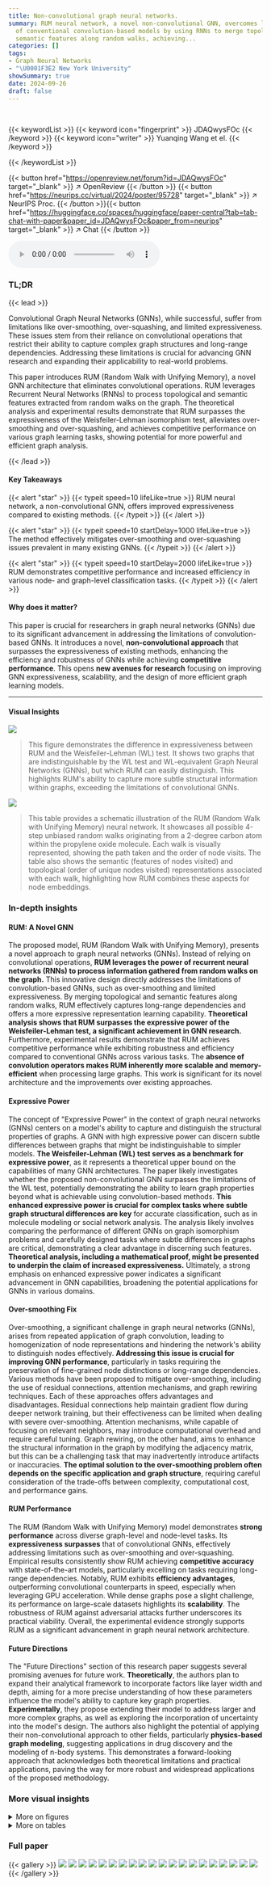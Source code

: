 ```yaml
---
title: Non-convolutional graph neural networks.
summary: RUM neural network, a novel non-convolutional GNN, overcomes limitations
  of conventional convolution-based models by using RNNs to merge topological and
  semantic features along random walks, achieving...
categories: []
tags:
- Graph Neural Networks
- "\U0001F3E2 New York University"
showSummary: true
date: 2024-09-26
draft: false
---
```


<br>

{{< keywordList >}}
{{< keyword icon="fingerprint" >}} JDAQwysFOc {{< /keyword >}}
{{< keyword icon="writer" >}} Yuanqing Wang et el. {{< /keyword >}}
 
{{< /keywordList >}}

{{< button href="https://openreview.net/forum?id=JDAQwysFOc" target="_blank" >}}
↗ OpenReview
{{< /button >}}
{{< button href="https://neurips.cc/virtual/2024/poster/95728" target="_blank" >}}
↗ NeurIPS Proc.
{{< /button >}}{{< button href="https://huggingface.co/spaces/huggingface/paper-central?tab=tab-chat-with-paper&paper_id=JDAQwysFOc&paper_from=neurips" target="_blank" >}}
↗ Chat
{{< /button >}}



<audio controls>
    <source src="https://ai-paper-reviewer.com/JDAQwysFOc/podcast.wav" type="audio/wav">
    Your browser does not support the audio element.
</audio>


### TL;DR


{{< lead >}}

Convolutional Graph Neural Networks (GNNs), while successful, suffer from limitations like over-smoothing, over-squashing, and limited expressiveness.  These issues stem from their reliance on convolutional operations that restrict their ability to capture complex graph structures and long-range dependencies.  Addressing these limitations is crucial for advancing GNN research and expanding their applicability to real-world problems.

This paper introduces RUM (Random Walk with Unifying Memory), a novel GNN architecture that eliminates convolutional operations. RUM leverages Recurrent Neural Networks (RNNs) to process topological and semantic features extracted from random walks on the graph.  The theoretical analysis and experimental results demonstrate that RUM surpasses the expressiveness of the Weisfeiler-Lehman isomorphism test, alleviates over-smoothing and over-squashing, and achieves competitive performance on various graph learning tasks, showing potential for more powerful and efficient graph analysis.

{{< /lead >}}


#### Key Takeaways

{{< alert "star" >}}
{{< typeit speed=10 lifeLike=true >}} RUM neural network, a non-convolutional GNN, offers improved expressiveness compared to existing methods. {{< /typeit >}}
{{< /alert >}}

{{< alert "star" >}}
{{< typeit speed=10 startDelay=1000 lifeLike=true >}} The method effectively mitigates over-smoothing and over-squashing issues prevalent in many existing GNNs. {{< /typeit >}}
{{< /alert >}}

{{< alert "star" >}}
{{< typeit speed=10 startDelay=2000 lifeLike=true >}} RUM demonstrates competitive performance and increased efficiency in various node- and graph-level classification tasks. {{< /typeit >}}
{{< /alert >}}

#### Why does it matter?
This paper is crucial for researchers in graph neural networks (GNNs) due to its significant advancement in addressing the limitations of convolution-based GNNs.  It introduces a novel, **non-convolutional approach** that surpasses the expressiveness of existing methods, enhancing the efficiency and robustness of GNNs while achieving **competitive performance**. This opens **new avenues for research** focusing on improving GNN expressiveness, scalability, and the design of more efficient graph learning models.

------
#### Visual Insights



![](https://ai-paper-reviewer.com/JDAQwysFOc/figures_5_1.jpg)

> This figure demonstrates the difference in expressiveness between RUM and the Weisfeiler-Lehman (WL) test.  It shows two graphs that are indistinguishable by the WL test and WL-equivalent Graph Neural Networks (GNNs), but which RUM can easily distinguish. This highlights RUM's ability to capture more subtle structural information within graphs, exceeding the limitations of convolutional GNNs.





![](https://ai-paper-reviewer.com/JDAQwysFOc/tables_1_1.jpg)

> This table provides a schematic illustration of the RUM (Random Walk with Unifying Memory) neural network. It showcases all possible 4-step unbiased random walks originating from a 2-degree carbon atom within the propylene oxide molecule.  Each walk is visually represented, showing the path taken and the order of node visits.  The table also shows the semantic (features of nodes visited) and topological (order of unique nodes visited) representations associated with each walk, highlighting how RUM combines these aspects for node embeddings.





### In-depth insights


#### RUM: A Novel GNN
The proposed model, RUM (Random Walk with Unifying Memory), presents a novel approach to graph neural networks (GNNs).  Instead of relying on convolutional operations, **RUM leverages the power of recurrent neural networks (RNNs) to process information gathered from random walks on the graph.**  This innovative design directly addresses the limitations of convolution-based GNNs, such as over-smoothing and limited expressiveness. By merging topological and semantic features along random walks, RUM effectively captures long-range dependencies and offers a more expressive representation learning capability.  **Theoretical analysis shows that RUM surpasses the expressive power of the Weisfeiler-Lehman test, a significant achievement in GNN research.**  Furthermore, experimental results demonstrate that RUM achieves competitive performance while exhibiting robustness and efficiency compared to conventional GNNs across various tasks. The **absence of convolution operators makes RUM inherently more scalable and memory-efficient** when processing large graphs.  This work is significant for its novel architecture and the improvements over existing approaches.

#### Expressive Power
The concept of "Expressive Power" in the context of graph neural networks (GNNs) centers on a model's ability to capture and distinguish the structural properties of graphs.  A GNN with high expressive power can discern subtle differences between graphs that might be indistinguishable to simpler models.  **The Weisfeiler-Lehman (WL) test serves as a benchmark for expressive power**, as it represents a theoretical upper bound on the capabilities of many GNN architectures.  The paper likely investigates whether the proposed non-convolutional GNN surpasses the limitations of the WL test, potentially demonstrating the ability to learn graph properties beyond what is achievable using convolution-based methods.  **This enhanced expressive power is crucial for complex tasks where subtle graph structural differences are key** for accurate classification, such as in molecule modeling or social network analysis. The analysis likely involves comparing the performance of different GNNs on graph isomorphism problems and carefully designed tasks where subtle differences in graphs are critical, demonstrating a clear advantage in discerning such features.  **Theoretical analysis, including a mathematical proof, might be presented to underpin the claim of increased expressiveness.**  Ultimately, a strong emphasis on enhanced expressive power indicates a significant advancement in GNN capabilities, broadening the potential applications for GNNs in various domains.

#### Over-smoothing Fix
Over-smoothing, a significant challenge in graph neural networks (GNNs), arises from repeated application of graph convolution, leading to homogenization of node representations and hindering the network's ability to distinguish nodes effectively.  **Addressing this issue is crucial for improving GNN performance**, particularly in tasks requiring the preservation of fine-grained node distinctions or long-range dependencies.  Various methods have been proposed to mitigate over-smoothing, including the use of residual connections, attention mechanisms, and graph rewiring techniques.  Each of these approaches offers advantages and disadvantages.  Residual connections help maintain gradient flow during deeper network training, but their effectiveness can be limited when dealing with severe over-smoothing. Attention mechanisms, while capable of focusing on relevant neighbors, may introduce computational overhead and require careful tuning.  Graph rewiring, on the other hand, aims to enhance the structural information in the graph by modifying the adjacency matrix, but this can be a challenging task that may inadvertently introduce artifacts or inaccuracies. **The optimal solution to the over-smoothing problem often depends on the specific application and graph structure**, requiring careful consideration of the trade-offs between complexity, computational cost, and performance gains.

#### RUM Performance
The RUM (Random Walk with Unifying Memory) model demonstrates **strong performance** across diverse graph-level and node-level tasks.  Its **expressiveness surpasses** that of convolutional GNNs, effectively addressing limitations such as over-smoothing and over-squashing.  Empirical results consistently show RUM achieving **competitive accuracy** with state-of-the-art models, particularly excelling on tasks requiring long-range dependencies. Notably, RUM exhibits **efficiency advantages**, outperforming convolutional counterparts in speed, especially when leveraging GPU acceleration.  While dense graphs pose a slight challenge, its performance on large-scale datasets highlights its **scalability**. The robustness of RUM against adversarial attacks further underscores its practical viability. Overall, the experimental evidence strongly supports RUM as a significant advancement in graph neural network architecture. 

#### Future Directions
The "Future Directions" section of this research paper suggests several promising avenues for future work.  **Theoretically**, the authors plan to expand their analytical framework to incorporate factors like layer width and depth, aiming for a more precise understanding of how these parameters influence the model's ability to capture key graph properties.  **Experimentally**, they propose extending their model to address larger and more complex graphs, as well as exploring the incorporation of uncertainty into the model's design.  The authors also highlight the potential of applying their non-convolutional approach to other fields, particularly **physics-based graph modeling**, suggesting applications in drug discovery and the modeling of n-body systems. This demonstrates a forward-looking approach that acknowledges both theoretical limitations and practical applications, paving the way for more robust and widespread applications of the proposed methodology.


### More visual insights

<details>
<summary>More on figures
</summary>


![](https://ai-paper-reviewer.com/JDAQwysFOc/figures_5_2.jpg)

> This figure shows how the Dirichlet energy, a measure of the dissimilarity between node representations in a graph, changes over multiple layers (or steps) of message passing for various graph neural network (GNN) architectures.  The x-axis represents the number of layers (L), while the y-axis shows the Dirichlet energy (E).  As the number of layers increases, traditional convolutional GNNs (GCN, GAT, GCNII, Res) suffer from over-smoothing, meaning that the Dirichlet energy decreases exponentially, and node representations become similar, hindering the ability to distinguish between nodes effectively.  RUM, in contrast, exhibits significantly less over-smoothing, maintaining a higher Dirichlet energy across multiple layers, indicating better preservation of node differences.


![](https://ai-paper-reviewer.com/JDAQwysFOc/figures_8_1.jpg)

> This figure shows a 3D surface plot illustrating the relationship between the number of samples used to estimate node representations, the length of random walks, and the resulting test classification accuracy on the Cora dataset. The x-axis represents the number of samples, the y-axis represents the length of random walks, and the z-axis represents the test accuracy. The plot reveals that increasing either the number of samples or the walk length generally improves the classification accuracy, up to a certain point where diminishing returns set in.


![](https://ai-paper-reviewer.com/JDAQwysFOc/figures_8_2.jpg)

> This figure compares the inference time of RUM with GCN and GAT on the Cora dataset. The x-axis represents the number of message-passing steps (L) or the length of random walks. The y-axis represents the inference time in seconds. The figure shows that RUM is faster than GCN and GAT, especially on GPU. The numbers in the bracket indicate the number of sampled random walks used for each RUM configuration.


![](https://ai-paper-reviewer.com/JDAQwysFOc/figures_8_3.jpg)

> The figure shows the accuracy of different Graph Neural Network (GNN) models on a long-range neighborhood matching task.  The task involves predicting the label of a node based on its attributes and those of a node located far away in the graph. The x-axis represents the 'problem radius,' which is the distance between the nodes whose attributes need to be matched. The y-axis is the accuracy of the prediction. The results indicate that RUM outperforms other GNN models, especially when the problem radius is large, highlighting RUM's ability to capture long-range dependencies.


![](https://ai-paper-reviewer.com/JDAQwysFOc/figures_8_4.jpg)

> This figure demonstrates the robustness of the RUM model against adversarial attacks.  The x-axis represents the percentage of randomly added fictitious edges to the Cora graph, simulating noise or corruption in the graph structure. The y-axis shows the classification accuracy achieved by different GNN models (RUM, GCN, GAT, and GRAND). The plot visually shows how the accuracy of each model degrades as the level of perturbation increases.  The RUM model exhibits higher robustness than the other GNNs, showing a smaller decrease in accuracy even with a high percentage of added edges.


</details>




<details>
<summary>More on tables
</summary>


![](https://ai-paper-reviewer.com/JDAQwysFOc/tables_7_1.jpg)
> This table presents the test set accuracy and standard deviation for node classification task on several benchmark datasets.  The results are shown for various Graph Neural Network (GNN) models, including GCN, GAT, GraphSAGE, MoNet, GCNII, PairNorm, GraphCON, and the proposed RUM model.  The datasets include Cora, CiteSeer, PubMed, Coauthor CS, Computer, and Photo.  The upward-pointing arrow (↑) indicates that higher values are better.

![](https://ai-paper-reviewer.com/JDAQwysFOc/tables_7_2.jpg)
> This table presents the results of binary graph classification experiments using various graph neural network models, including RUM.  The accuracy is reported for several benchmark datasets (IMDB-B, MUTAG, PROTEINS, PTC, NCI1), comparing the performance of RUM against several other state-of-the-art methods. Higher accuracy indicates better performance.

![](https://ai-paper-reviewer.com/JDAQwysFOc/tables_7_3.jpg)
> This table presents the results of node classification experiments on three heterophilic datasets: Texas, Wisconsin, and Cornell.  The results compare the performance of various Graph Neural Network (GNN) architectures, including GCN, GAT, GCNII, Geom-GCN, PairNorm, GPS, Graphomer, and the proposed RUM model.  Heterophilic datasets are challenging because of the presence of conflicting labels in the neighborhoods of nodes. The table shows the test accuracy and standard deviation for each model, indicating the relative performance and stability of different GNNs on these difficult datasets. RUM achieves the highest accuracy in two of three datasets and is comparable to the best-performing model on the remaining dataset.

![](https://ai-paper-reviewer.com/JDAQwysFOc/tables_7_4.jpg)
> This table presents a comparison of the root mean squared error (RMSE) achieved by the RUM model and other state-of-the-art models on three graph regression tasks from the OGB and MoleculeNet benchmark datasets. Lower RMSE indicates better performance.  The results show that RUM achieves competitive performance compared to the best models on these tasks.

![](https://ai-paper-reviewer.com/JDAQwysFOc/tables_16_1.jpg)
> This table presents the results of an ablation study conducted on the Cora dataset to evaluate the impact of different components of the RUM architecture on the model's performance.  The test set accuracy is reported for several variations, where either the topological representation (Wu), the semantic representation (Wx), the self-supervised regularization loss (Lself), or the consistency regularization loss (Lconsistency) have been removed from the RUM model. This allows for a quantitative analysis of each component's contribution to the overall performance.

![](https://ai-paper-reviewer.com/JDAQwysFOc/tables_16_2.jpg)
> The table presents the test set accuracy and standard deviation for node classification on several benchmark datasets using various graph neural network models, including GCN, GAT, GraphSAGE, MoNet, GCNII, PairNorm, GraphCON, and RUM.  The results show RUM achieves competitive or superior performance compared to other models.

![](https://ai-paper-reviewer.com/JDAQwysFOc/tables_17_1.jpg)
> This table presents the results of a graph isomorphism test using various Graph Neural Networks (GNNs) on the Circular Skip Link (CSL) dataset.  The CSL dataset is specifically designed to be challenging for GNNs. The table shows that while most GNNs fail to perform better than a random baseline, indicating a failure to discriminate between the non-isomorphic graphs within this dataset, RUM, and 3WLGNN achieve significantly higher accuracy. This highlights RUM's ability to discriminate between non-isomorphic graphs, a capability beyond most standard convolutional GNNs.

![](https://ai-paper-reviewer.com/JDAQwysFOc/tables_17_2.jpg)
> This table presents a comparison of the performance of several graph neural network (GNN) models, including RUM, on the OGB-PRODUCTS dataset, a large-scale benchmark dataset for graph classification.  The metrics reported include accuracy, memory usage (in MB), and throughput (iterations per second). The table shows that RUM achieves comparable accuracy to other state-of-the-art GNNs while demonstrating significant improvements in memory efficiency and throughput.

![](https://ai-paper-reviewer.com/JDAQwysFOc/tables_17_3.jpg)
> This table presents a comparison of the test set accuracy achieved by various graph neural network models on node classification tasks, specifically on the Cora and Photo datasets.  The accuracy is reported with standard deviation to show the variability. The table includes several state-of-the-art GNN models along with RUM (Random Walk with Unifying Memory) for comparison, highlighting RUM's competitive performance.

</details>




### Full paper

{{< gallery >}}
<img src="https://ai-paper-reviewer.com/JDAQwysFOc/1.png" class="grid-w50 md:grid-w33 xl:grid-w25" />
<img src="https://ai-paper-reviewer.com/JDAQwysFOc/2.png" class="grid-w50 md:grid-w33 xl:grid-w25" />
<img src="https://ai-paper-reviewer.com/JDAQwysFOc/3.png" class="grid-w50 md:grid-w33 xl:grid-w25" />
<img src="https://ai-paper-reviewer.com/JDAQwysFOc/4.png" class="grid-w50 md:grid-w33 xl:grid-w25" />
<img src="https://ai-paper-reviewer.com/JDAQwysFOc/5.png" class="grid-w50 md:grid-w33 xl:grid-w25" />
<img src="https://ai-paper-reviewer.com/JDAQwysFOc/6.png" class="grid-w50 md:grid-w33 xl:grid-w25" />
<img src="https://ai-paper-reviewer.com/JDAQwysFOc/7.png" class="grid-w50 md:grid-w33 xl:grid-w25" />
<img src="https://ai-paper-reviewer.com/JDAQwysFOc/8.png" class="grid-w50 md:grid-w33 xl:grid-w25" />
<img src="https://ai-paper-reviewer.com/JDAQwysFOc/9.png" class="grid-w50 md:grid-w33 xl:grid-w25" />
<img src="https://ai-paper-reviewer.com/JDAQwysFOc/10.png" class="grid-w50 md:grid-w33 xl:grid-w25" />
<img src="https://ai-paper-reviewer.com/JDAQwysFOc/11.png" class="grid-w50 md:grid-w33 xl:grid-w25" />
<img src="https://ai-paper-reviewer.com/JDAQwysFOc/12.png" class="grid-w50 md:grid-w33 xl:grid-w25" />
<img src="https://ai-paper-reviewer.com/JDAQwysFOc/13.png" class="grid-w50 md:grid-w33 xl:grid-w25" />
<img src="https://ai-paper-reviewer.com/JDAQwysFOc/14.png" class="grid-w50 md:grid-w33 xl:grid-w25" />
<img src="https://ai-paper-reviewer.com/JDAQwysFOc/15.png" class="grid-w50 md:grid-w33 xl:grid-w25" />
<img src="https://ai-paper-reviewer.com/JDAQwysFOc/16.png" class="grid-w50 md:grid-w33 xl:grid-w25" />
<img src="https://ai-paper-reviewer.com/JDAQwysFOc/17.png" class="grid-w50 md:grid-w33 xl:grid-w25" />
<img src="https://ai-paper-reviewer.com/JDAQwysFOc/18.png" class="grid-w50 md:grid-w33 xl:grid-w25" />
<img src="https://ai-paper-reviewer.com/JDAQwysFOc/19.png" class="grid-w50 md:grid-w33 xl:grid-w25" />
<img src="https://ai-paper-reviewer.com/JDAQwysFOc/20.png" class="grid-w50 md:grid-w33 xl:grid-w25" />
{{< /gallery >}}